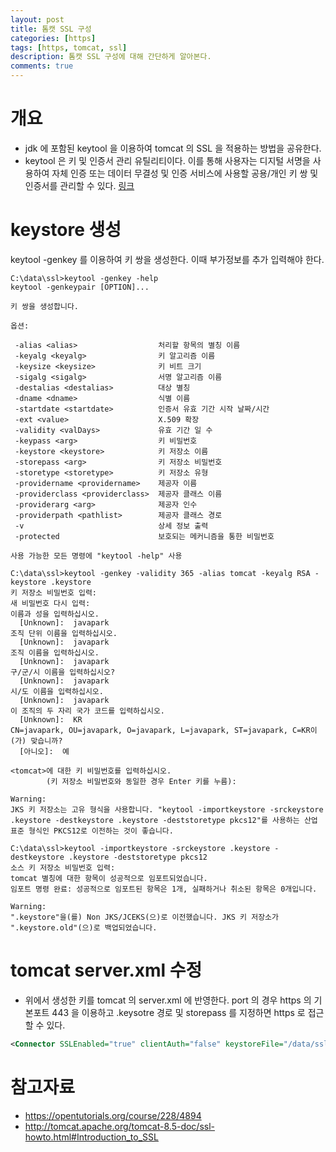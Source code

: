 ```yaml
---
layout: post
title: 톰캣 SSL 구성
categories: [https]
tags: [https, tomcat, ssl]
description: 톰캣 SSL 구성에 대해 간단하게 알아본다.
comments: true
---
```


# 개요
- jdk 에 포함된 keytool 을 이용하여 tomcat 의 SSL 을 적용하는 방법을 공유한다. 
- keytool 은 키 및 인증서 관리 유틸리티이다. 이를 통해 사용자는 디지털 서명을 사용하여 자체 인증 또는 데이터 무결성 및 인증 서비스에 사용할 공용/개인 키 쌍 및 인증서를 관리할 수 있다. [링크](https://docs.oracle.com/javase/8/docs/technotes/tools/windows/keytool.html)

# keystore 생성
keytool -genkey 를 이용하여 키 쌍을 생성한다. 이때 부가정보를 추가 입력해야 한다.

```   
C:\data\ssl>keytool -genkey -help
keytool -genkeypair [OPTION]...

키 쌍을 생성합니다.

옵션:

 -alias <alias>                  처리할 항목의 별칭 이름
 -keyalg <keyalg>                키 알고리즘 이름
 -keysize <keysize>              키 비트 크기
 -sigalg <sigalg>                서명 알고리즘 이름
 -destalias <destalias>          대상 별칭
 -dname <dname>                  식별 이름
 -startdate <startdate>          인증서 유효 기간 시작 날짜/시간
 -ext <value>                    X.509 확장
 -validity <valDays>             유효 기간 일 수
 -keypass <arg>                  키 비밀번호
 -keystore <keystore>            키 저장소 이름
 -storepass <arg>                키 저장소 비밀번호
 -storetype <storetype>          키 저장소 유형
 -providername <providername>    제공자 이름
 -providerclass <providerclass>  제공자 클래스 이름
 -providerarg <arg>              제공자 인수
 -providerpath <pathlist>        제공자 클래스 경로
 -v                              상세 정보 출력
 -protected                      보호되는 메커니즘을 통한 비밀번호

사용 가능한 모든 명령에 "keytool -help" 사용

C:\data\ssl>keytool -genkey -validity 365 -alias tomcat -keyalg RSA -keystore .keystore
키 저장소 비밀번호 입력:
새 비밀번호 다시 입력:
이름과 성을 입력하십시오.
  [Unknown]:  javapark
조직 단위 이름을 입력하십시오.
  [Unknown]:  javapark
조직 이름을 입력하십시오.
  [Unknown]:  javapark
구/군/시 이름을 입력하십시오?
  [Unknown]:  javapark
시/도 이름을 입력하십시오.
  [Unknown]:  javapark
이 조직의 두 자리 국가 코드를 입력하십시오.
  [Unknown]:  KR
CN=javapark, OU=javapark, O=javapark, L=javapark, ST=javapark, C=KR이(가) 맞습니까?
  [아니오]:  예

<tomcat>에 대한 키 비밀번호를 입력하십시오.
        (키 저장소 비밀번호와 동일한 경우 Enter 키를 누름):

Warning:
JKS 키 저장소는 고유 형식을 사용합니다. "keytool -importkeystore -srckeystore .keystore -destkeystore .keystore -deststoretype pkcs12"를 사용하는 산업 표준 형식인 PKCS12로 이전하는 것이 좋습니다.

C:\data\ssl>keytool -importkeystore -srckeystore .keystore -destkeystore .keystore -deststoretype pkcs12
소스 키 저장소 비밀번호 입력:
tomcat 별칭에 대한 항목이 성공적으로 임포트되었습니다.
임포트 명령 완료: 성공적으로 임포트된 항목은 1개, 실패하거나 취소된 항목은 0개입니다.

Warning:
".keystore"을(를) Non JKS/JCEKS(으)로 이전했습니다. JKS 키 저장소가 ".keystore.old"(으)로 백업되었습니다.
```   


# tomcat server.xml 수정
- 위에서 생성한 키를 tomcat 의 server.xml 에 반영한다. port 의 경우 https 의 기본포트 443 을 이용하고 .keysotre 경로 및 storepass 를 지정하면 https 로 접근할 수 있다.   

```xml   
<Connector SSLEnabled="true" clientAuth="false" keystoreFile="/data/ssl/.keystore" keystorePass="changeit" maxThreads="200" port="443" protocol="org.apache.coyote.http11.Http11NioProtocol" scheme="https" secure="true" sslProtocol="TLS"/>
```   


# 참고자료
- https://opentutorials.org/course/228/4894
- http://tomcat.apache.org/tomcat-8.5-doc/ssl-howto.html#Introduction_to_SSL